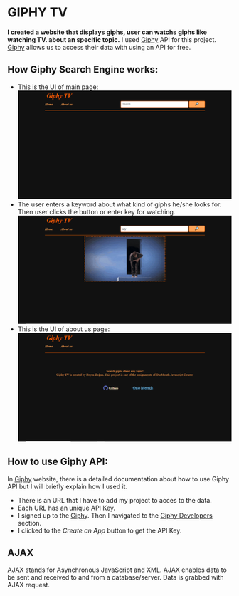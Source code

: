 # GIPHY TV

**I created a website that displays giphs, user can watchs giphs like watching TV. about an specific topic.** 
I used [Giphy](giphy.com) API for this project. [Giphy](giphy.com) allows us to access their data with using an API for free. 

## How Giphy Search Engine works:
- This is the UI of main page: 
![Main Page UI](assets/interface/mainPage.PNG)
- The user enters a keyword about what kind of giphs he/she looks for. Then user clicks the button or enter key for watching.
![Search result](assets/interface/searchResult.PNG)
- This is the UI of about us page:
![About Us Page](assets/interface/aboutUs.PNG)

## How to use Giphy API:
In [Giphy](giphy.com) website, there is a detailed documentation about how to use Giphy API but I will briefly explain how I used it.
- There is an URL that I have to add my project to acces to the data. 
- Each URL has an unique API Key.
- I signed up to the [Giphy](giphy.com). Then I navigated to the [Giphy Developers](developers.giphy.com/docs/) section.
- I clicked to the *Create an App* button to get the API Key.

## AJAX
AJAX stands for Asynchronous JavaScript and XML. AJAX enables data to be sent and received to and from a database/server. Data is grabbed with AJAX request.


